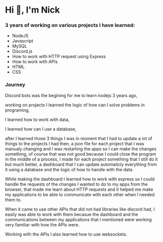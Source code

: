 <h1>Hi 👋, I'm Nick</h1>

<h3>3 years of working on various projects I have learned:</h3>
<ul>
  <li>NodeJS</li>
  <li>Javascript</li>
  <li>MySQL</li>
  <li>Discord.js</li>
  <li>How to work with HTTP request using Express</li>
  <li>How to work with APIs</li>
  <li>HTML</li>
  <li>CSS</li>
</ul>  

<h3>Journey</h3>
<p>
Discord bots was the begining for me to learn nodejs 3 years ago,
</p><p>
working on projects I learned the logic of how can I solve problems in programing,
</p><p>
I learned how to work with data,
  </p><p>
I learned how can I use a database, 
  </p><p>
after I learned those 3 things I was in moment that I had to update a lot of things to the projects I had then, a json file for each project that I was manualy changing and I was restarting the apps so I can make the changes something, of course that was not good because I could close the program in the middle of a process, I made for each project something that I still do it but much better, a dashboard that I can update automaticly everything from it using a database and the logic of how to handle with the data.
  </p><p>
While making the dashboard I learned how to work with express so I could handle the requests of the changes I wanted to do to my apps from the browser, that made me learn about HTTP requests and it helped me make my applications to be able to communicate with each other when I needed them to. 
  </p><p>
When it came to use other APIs that did not had libraries like discord had, I easily was able to work with them becasue the dashboard and the communications between my applications that I mentioned were working very familiar with how the APIs were.
  </p><p>
Working with the APIs I also learned how to use websockets. 
</p>
